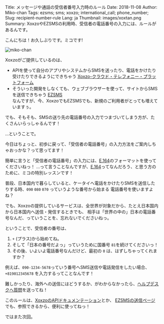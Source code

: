Title: メッセージや通話の受信者番号入力時のルール
Date: 2018-11-08 
Author: Miko-chan
Tags: ezsms; sms; xoxzo; international_call; phone_number;
Slug: recipient-number-rule
Lang: ja
Thumbnail: images/xoxtan.png
Summary: XoxzoやEZSMSの利用時、受信者の電話番号の入力には、ルールがあるんです。

こんにちは！お久しぶりです。ミコです!

![miko-chan](/images/xoxtan.png)

Xoxzoがご提供しているのは、
* APIを使って自分のアプリやシステムからSMSを送ったり、電話をかけたり受けたりできるようにできちゃう [Xoxzo-クラウド・テレフォニー・プラットフォーム](https://www.xoxzo.com/ja/) </br>
* そういった開発をしなくても、ウェブブラウザーを使って、サイトからSMSを送信できちゃう [EZSMS](https://www.ezsms.biz/ja/) </br>
なんですが、今、XoxzoでもEZSMSでも、新規のご利用者がとっても増えていますぅ。

でも、そもそも、SMSの送り先の電話番号の入力でつまづいてしまう方が、たくさんいらっしゃるんです！

…ということで。

今日はちょっと、初歩に戻って、「受信者の電話番号」の入力方法をご案内しちゃおっかな？って思ってます！

簡単に言うと「受信者の電話番号」の入力には、[E.164](https://ja.wikipedia.org/wiki/E.164)のフォーマットを使ってくださいねっ！
…って言うことなんですが、[E.164](https://ja.wikipedia.org/wiki/E.164)ってなんだろう、と思う方のために、ミコの特別レッスンです！

普段、日本国内で暮らしていると、ケータイへ電話をかけたりSMSを送信したりする時、`090` `080` `070` っていうような番号から始まる
電話番号を使いますよね？

でも、Xoxzoの提供しているサービスは、全世界が対象だから、たとえ日本国内から日本国内へ送信・発信するときでも、
相手は「世界の中の」日本の電話番号なんだ、っていうことを、忘れないでくださいねっ。

ということで、受信者の番号は、</br>
1.  `+` (プラス)から始めてね。</br>
2. そして「日本の番号だよっ」っていうために国番号 `81`を続けてくださいっ！ </br>
3. その後、いよいよ電話番号なんだけど、最初の `0` は、はずしちゃってくれますか？ </br>

例えば、`090-1234-5678`っていう番号へSMS送信や電話発信をしたい場合、`+819012345678` を入力するってことなんです！

難しかったり、海外への送信にはどうするか、がわからなかったら、<a href="mailto:help@xoxzo.com?subject=Xoxzoのブログより、質問です&body=お名前：">ヘルプデスクへ質問</a>を送ってね！

このルールは、[XoxzoのAPIドキュメンテーション](https://docs.xoxzo.com/ja/sms.html#send-sms-messages-api)とか、
[EZSMSの送信ページ](https://www.ezsms.biz/ja/member/sendsms/)でも、参照できるから、便利に使ってねっ！

ではまた次回。
